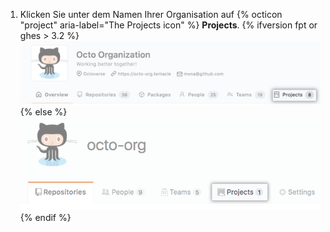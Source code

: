 1. Klicken Sie unter dem Namen Ihrer Organisation auf
{% octicon "project" aria-label="The Projects icon" %} **Projects**.
  {% ifversion fpt or ghes > 3.2 %}
  ![Registerkarte „Projects" für Deine Organisation](/assets/images/help/organizations/organization-projects-tab-with-overview-tab.png)
  {% else %}
  ![Registerkarte „Projects" für Deine Organisation](/assets/images/help/organizations/organization-projects-tab.png)
  {% endif %}

